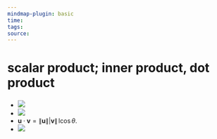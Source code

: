```yaml
---
mindmap-plugin: basic
time: 
tags: 
source:
---
```

# scalar product; inner product, dot product
### 
- ![](https://i.imgur.com/4XGumhg.png)
- ![](https://i.imgur.com/aK6OPBU.png)
- $\mathbf{u}\cdot\mathbf{v}=\|\mathbf{u}\||\mathbf{v}\| \,\mathrm{lcos}\,\theta.$
- ![](https://i.imgur.com/wreJeYn.png)
